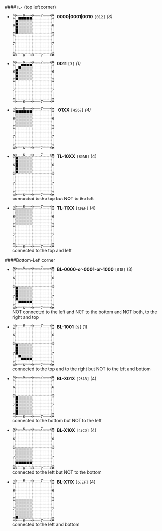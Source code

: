 ####`TL-` (top left corner)

* <img src="TL-0000-or-0001-or-0010.png?raw=true" align="top" 
   title="NOT connected to the left and NOT to the top
          and NOT *both*, to the right and bottom">
  &nbsp;**0000|0001|0010** `[012]` *(3)*

* <img src="TL-0011.png?raw=true" align="top"
   title="connected to the right and bottom
          but NOT to the left and top">
  &nbsp;**0011** `[3]` *(1)*

* <img src="TL-01XX.png?raw=true" align="top"
   title="connected to the left
          but NOT to the top">
  &nbsp; **01XX** `[4567]` *(4)*
  

* <img align="top" src="TL-10XX.png?raw=true">&nbsp;
  **TL-10XX** `[89AB]` (4)<br>
  connected to the top
  but NOT to the left

* <img align="top" src="TL-11XX.png?raw=true">&nbsp;
  **TL-11XX** `[CDEF]` (4)<br>
  connected to the top and left


####Bottom-Left corner

* <img align="top" src="BL-0000-or-0001-or-1000.png?raw=true">&nbsp;
  **BL-0000-or-0001-or-1000** `[018]` (3)<br>
  NOT connected to the left and NOT to the bottom
  and NOT both, to the right and top

* <img align="top" src="BL-1001.png?raw=true">&nbsp;
  **BL-1001** `[9]` (1)<br>
  connected to the top and to the right
  but NOT to the left and bottom

* <img align="top" src="BL-X01X.png?raw=true">&nbsp;
  **BL-X01X** `[23AB]` (4)<br>
  connected to the bottom
  but NOT to the left

* <img align="top" src="BL-X10X.png?raw=true">&nbsp;
  **BL-X10X** `[45CD]` (4)<br>
  connected to the left
  but NOT to the bottom

* <img align="top" src="BL-X11X.png?raw=true">&nbsp;
  **BL-X11X** `[67EF]` (4)<br>
  connected to the left and bottom


